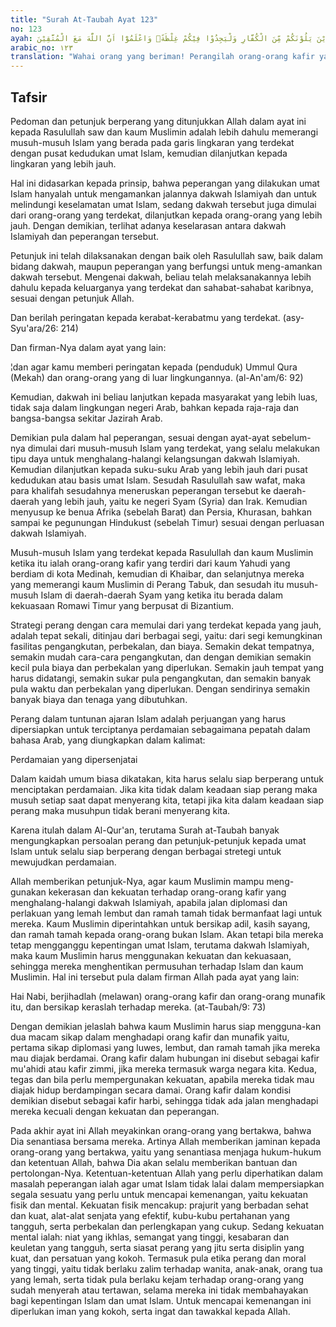 ```yaml
---
title: "Surah At-Taubah Ayat 123"
no: 123
ayah: يٰٓاَيُّهَا الَّذِيْنَ اٰمَنُوْا قَاتِلُوا الَّذِيْنَ يَلُوْنَكُمْ مِّنَ الْكُفَّارِ وَلْيَجِدُوْا فِيْكُمْ غِلْظَةًۗ وَاعْلَمُوْٓا اَنَّ اللّٰهَ مَعَ الْمُتَّقِيْنَ 
arabic_no: ١٢٣
translation: "Wahai orang yang beriman! Perangilah orang-orang kafir yang di sekitar kamu, dan hendaklah mereka merasakan sikap tegas darimu, dan ketahuilah bahwa Allah beserta orang yang bertakwa."
---
```


## Tafsir

Pedoman dan petunjuk berperang yang ditunjukkan Allah dalam ayat ini kepada Rasulullah saw dan kaum Muslimin adalah lebih dahulu memerangi musuh-musuh Islam yang berada pada garis lingkaran yang terdekat dengan pusat kedudukan umat Islam, kemudian dilanjutkan kepada lingkaran yang lebih jauh.

Hal ini didasarkan kepada prinsip, bahwa peperangan yang dilakukan umat Islam hanyalah untuk mengamankan jalannya dakwah Islamiyah dan untuk melindungi keselamatan umat Islam, sedang dakwah tersebut juga dimulai dari orang-orang yang terdekat, dilanjutkan kepada orang-orang yang lebih jauh. Dengan demikian, terlihat adanya keselarasan antara dakwah Islamiyah dan peperangan tersebut.

Petunjuk ini telah dilaksanakan dengan baik oleh Rasulullah saw, baik dalam bidang dakwah, maupun peperangan yang berfungsi untuk meng-amankan dakwah tersebut. Mengenai dakwah, beliau telah melaksanakannya lebih dahulu kepada keluarganya yang terdekat dan sahabat-sahabat karibnya, sesuai dengan petunjuk Allah.

Dan berilah peringatan kepada kerabat-kerabatmu yang terdekat. (asy-Syu'ara/26: 214)

Dan firman-Nya dalam ayat yang lain:

¦dan agar kamu memberi peringatan kepada (penduduk) Ummul Qura (Mekah) dan orang-orang yang di luar lingkungannya. (al-An'am/6: 92)

Kemudian, dakwah ini beliau lanjutkan kepada masyarakat yang lebih luas, tidak saja dalam lingkungan negeri Arab, bahkan kepada raja-raja dan bangsa-bangsa sekitar Jazirah Arab.

Demikian pula dalam hal peperangan, sesuai dengan ayat-ayat sebelum-nya dimulai dari musuh-musuh Islam yang terdekat, yang selalu melakukan tipu daya untuk menghalang-halangi kelangsungan dakwah Islamiyah. Kemudian dilanjutkan kepada suku-suku Arab yang lebih jauh dari pusat kedudukan atau basis umat Islam. Sesudah Rasulullah saw wafat, maka para khalifah sesudahnya meneruskan peperangan tersebut ke daerah-daerah yang lebih jauh, yaitu ke negeri Syam (Syria) dan Irak. Kemudian menyusup ke benua Afrika (sebelah Barat) dan Persia, Khurasan, bahkan sampai ke pegunungan Hindukust (sebelah Timur) sesuai dengan perluasan dakwah Islamiyah.

Musuh-musuh Islam yang terdekat kepada Rasulullah dan kaum Muslimin ketika itu ialah orang-orang kafir yang terdiri dari kaum Yahudi yang berdiam di kota Medinah, kemudian di Khaibar, dan selanjutnya mereka yang memerangi kaum Muslimin di Perang Tabuk, dan sesudah itu musuh-musuh Islam di daerah-daerah Syam yang ketika itu berada dalam kekuasaan Romawi Timur yang berpusat di Bizantium.

Strategi perang dengan cara memulai dari yang terdekat kepada yang jauh, adalah tepat sekali, ditinjau dari berbagai segi, yaitu: dari segi kemungkinan fasilitas pengangkutan, perbekalan, dan biaya. Semakin dekat tempatnya, semakin mudah cara-cara pengangkutan, dan dengan demikian semakin kecil pula biaya dan perbekalan yang diperlukan. Semakin jauh tempat yang harus didatangi, semakin sukar pula pengangkutan, dan semakin banyak pula waktu dan perbekalan yang diperlukan. Dengan sendirinya semakin banyak biaya dan tenaga yang dibutuhkan.

Perang dalam tuntunan ajaran Islam adalah perjuangan yang harus dipersiapkan untuk terciptanya perdamaian sebagaimana pepatah dalam bahasa Arab, yang diungkapkan dalam kalimat:

Perdamaian yang dipersenjatai

Dalam kaidah umum biasa dikatakan, kita harus selalu siap berperang untuk menciptakan perdamaian. Jika kita tidak dalam keadaan siap perang maka musuh setiap saat dapat menyerang kita, tetapi jika kita dalam keadaan siap perang maka musuhpun tidak berani menyerang kita.

Karena itulah dalam Al-Qur'an, terutama Surah at-Taubah banyak mengungkapkan persoalan perang dan petunjuk-petunjuk kepada umat Islam untuk selalu siap berperang dengan berbagai stretegi untuk mewujudkan perdamaian.

Allah memberikan petunjuk-Nya, agar kaum Muslimin mampu meng-gunakan kekerasan dan kekuatan terhadap orang-orang kafir yang menghalang-halangi dakwah Islamiyah, apabila jalan diplomasi dan perlakuan yang lemah lembut dan ramah tamah tidak bermanfaat lagi untuk mereka. Kaum Muslimin diperintahkan untuk bersikap adil, kasih sayang, dan ramah tamah kepada orang-orang bukan Islam. Akan tetapi bila mereka tetap mengganggu kepentingan umat Islam, terutama dakwah Islamiyah, maka kaum Muslimin harus menggunakan kekuatan dan kekuasaan, sehingga mereka menghentikan permusuhan terhadap Islam dan kaum Muslimin. Hal ini tersebut pula dalam firman Allah pada ayat yang lain:

Hai Nabi, berjihadlah (melawan) orang-orang kafir dan orang-orang munafik itu, dan bersikap keraslah terhadap mereka. (at-Taubah/9: 73)

Dengan demikian jelaslah bahwa kaum Muslimin harus siap mengguna-kan dua macam sikap dalam menghadapi orang kafir dan munafik yaitu, pertama sikap diplomasi yang luwes, lembut, dan ramah tamah jika mereka mau diajak berdamai. Orang kafir dalam hubungan ini disebut sebagai kafir mu'ahidi atau kafir zimmi, jika mereka termasuk warga negara kita. Kedua, tegas dan bila perlu mempergunakan kekuatan, apabila mereka tidak mau diajak hidup berdampingan secara damai. Orang kafir dalam kondisi demikian disebut sebagai kafir harbi, sehingga tidak ada jalan menghadapi mereka kecuali dengan kekuatan dan peperangan.

Pada akhir ayat ini Allah meyakinkan orang-orang yang bertakwa, bahwa Dia senantiasa bersama mereka. Artinya Allah memberikan jaminan kepada orang-orang yang bertakwa, yaitu yang senantiasa menjaga hukum-hukum dan ketentuan Allah, bahwa Dia akan selalu memberikan bantuan dan pertolongan-Nya. Ketentuan-ketentuan Allah yang perlu diperhatikan dalam masalah peperangan ialah agar umat Islam tidak lalai dalam mempersiapkan segala sesuatu yang perlu untuk mencapai kemenangan, yaitu kekuatan fisik dan mental. Kekuatan fisik mencakup: prajurit yang berbadan sehat dan kuat, alat-alat senjata yang efektif, kubu-kubu pertahanan yang tangguh, serta perbekalan dan perlengkapan yang cukup. Sedang kekuatan mental ialah: niat yang ikhlas, semangat yang tinggi, kesabaran dan keuletan yang tangguh, serta siasat perang yang jitu serta disiplin yang kuat, dan persatuan yang kokoh. Termasuk pula etika perang dan moral yang tinggi, yaitu tidak berlaku zalim terhadap wanita, anak-anak, orang tua yang lemah, serta tidak pula berlaku kejam terhadap orang-orang yang sudah menyerah atau tertawan, selama mereka ini tidak membahayakan bagi kepentingan Islam dan umat Islam. Untuk mencapai kemenangan ini diperlukan iman yang kokoh, serta ingat dan tawakkal kepada Allah.